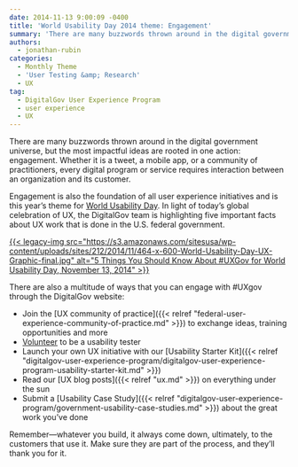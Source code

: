 ```yaml
---
date: 2014-11-13 9:00:09 -0400
title: 'World Usability Day 2014 theme: Engagement'
summary: 'There are many buzzwords thrown around in the digital government universe, but the most impactful ideas are rooted in one action: engagement. Whether it is a tweet, a mobile app, or a community of practitioners, every digital program or service requires interaction between an organization and its customer. Engagement is also the foundation of all'
authors:
  - jonathan-rubin
categories:
  - Monthly Theme
  - 'User Testing &amp; Research'
  - UX
tag:
  - DigitalGov User Experience Program
  - user experience
  - UX
---
```


There are many buzzwords thrown around in the digital government universe, but the most impactful ideas are rooted in one action: engagement. Whether it is a tweet, a mobile app, or a community of practitioners, every digital program or service requires interaction between an organization and its customer.

Engagement is also the foundation of all user experience initiatives and is this year’s theme for [World Usability Day](http://www.worldusabilityday.org/). In light of today’s global celebration of UX, the DigitalGov team is highlighting five important facts about UX work that is done in the U.S. federal government.

[{{< legacy-img src="https://s3.amazonaws.com/sitesusa/wp-content/uploads/sites/212/2014/11/464-x-600-World-Usability-Day-UX-Graphic-final.jpg" alt="5 Things You Should Know About #UXGov for World Usability Day, November 13, 2014" >}}](https://s3.amazonaws.com/sitesusa/wp-content/uploads/sites/212/2014/11/World-Usability-Day-UX-Graphic-with-links-final.pdf)

 

There are also a multitude of ways that you can engage with #UXgov through the DigitalGov website:

  * Join the [UX community of practice]({{< relref "federal-user-experience-community-of-practice.md" >}}) to exchange ideas, training opportunities and more
  * [Volunteer](https://docs.google.com/a/gsa.gov/forms/d/177jjJXp2nvBaFOBWnVIDV5UFWGIMfBibMMNvYZdklpQ/viewform) to be a usability tester
  * Launch your own UX initiative with our [Usability Starter Kit]({{< relref "digitalgov-user-experience-program/digitalgov-user-experience-program-usability-starter-kit.md" >}})
  * Read our [UX blog posts]({{< relref "ux.md" >}}) on everything under the sun
  * Submit a [Usability Case Study]({{< relref "digitalgov-user-experience-program/government-usability-case-studies.md" >}}) about the great work you&#8217;ve done

Remember—whatever you build, it always come down, ultimately, to the customers that use it. Make sure they are part of the process, and they&#8217;ll thank you for it.
